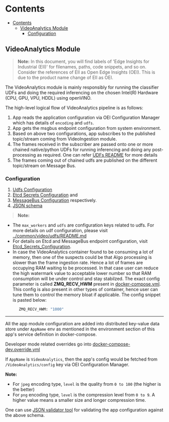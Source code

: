 # Contents

- [Contents](#contents)
  - [VideoAnalytics Module](#videoanalytics-module)
    - [Configuration](#configuration)

## VideoAnalytics Module

>**Note:** In this document, you will find labels of 'Edge Insights for Industrial (EII)' for filenames, paths, code snippets, and so on. Consider the references of EII as Open Edge Insights (OEI). This is due to the product name change of EII as OEI.

The VideoAnalytics module is mainly responsibly for running the classifier UDFs
and doing the required inferencing on the chosen Intel(R) Hardware
(CPU, GPU, VPU, HDDL) using openVINO.

The high-level logical flow of VideoAnalytics pipeline is as follows:

1. App reads the application configuration via OEI Configuration Manager which
   has details of `encoding` and `udfs`.
2. App gets the msgbus endpoint configuration from system environment.
3. Based on above two configurations, app subscribes to the published topic/stream
   coming from VideoIngestion module.
4. The frames received in the subscriber are passed onto one or more chained
   native/python UDFs for running inferencing and doing any post-processing as
   required. One can refer [UDFs README](https://github.com/open-edge-insights/video-common/blob/master/udfs/README.md) for more details
5. The frames coming out of chained udfs are published on the different topic/stream
   on Message Bus.

### Configuration

1. [Udfs Configuration](https://github.com/open-edge-insights/video-common/blob/master/udfs/README.md)
2. [Etcd Secrets Configuration](https://github.com/open-edge-insights/eii-core/blob/master/Etcd_Secrets_Configuration.md) and
3. [MessageBus Configuration](https://github.com/open-edge-insights/eii-core/blob/master/common/libs/ConfigMgr/README.md#interfaces) respectively.
4. [JSON schema](schema.json)

>**Note:**

- The `max_workers` and `udfs` are configuration keys related to udfs.
  For more details on udf configuration, please visit
  [../common/video/udfs/README.md](https://github.com/open-edge-insights/video-common/blob/master/udfs/README.md)
- For details on Etcd and MessageBus endpoint configuration, visit  [Etcd_Secrets_Configuration](https://github.com/open-edge-insights/eii-core/blob/master/Etcd_Secrets_Configuration.md).
- In case the VideoAnalytics container found to be consuming a lot of memory, then one of the suspects could be that Algo processing is slower than the frame ingestion rate. Hence a lot of frames are occupying RAM waiting to be processed. In that case user can reduce the high watermark value to acceptable lower number so that RAM consumption will be under control and stay stabilzed. The exact config parameter is called **ZMQ_RECV_HWM** present in [docker-compose.yml](./docker-compose.yml). This config is also present in other types of container, hence user can tune them to control the memory bloat if applicable. The config snippet is pasted below:

```bash
      ZMQ_RECV_HWM: "1000"
```

---

All the app module configuration are added into distributed
key-value data store under `AppName` env as mentioned in the
environment section of this app's service definition in docker-compose.

Developer mode related overrides go into [docker-compose-dev.override.yml](./docker-compose-dev.override.yml)

If `AppName` is `VideoAnalytics`, then the app's config would be fetched from
`/VideoAnalytics/config` key via OEI Configuration Manager.

**Note:**

- For `jpeg` encoding type, `level` is the quality from `0 to 100` (the higher is the better)
- For `png` encoding type, `level` is the compression level from `0 to 9`. A higher value means a smaller size and longer compression time.

One can use [JSON validator tool](https://www.jsonschemavalidator.net/) for
validating the app configuration against the above schema.
